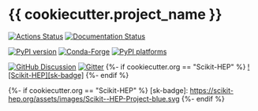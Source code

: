 # {{ cookiecutter.project_name }}

[![Actions Status][actions-badge]][actions-link]
[![Documentation Status][rtd-badge]][rtd-link]

[![PyPI version][pypi-version]][pypi-link]
[![Conda-Forge][conda-badge]][conda-link]
[![PyPI platforms][pypi-platforms]][pypi-link]

[![GitHub Discussion][github-discussions-badge]][github-discussions-link]
[![Gitter][gitter-badge]][gitter-link]
{%- if cookiecutter.org == "Scikit-HEP" %}
[![Scikit-HEP][sk-badge]](https://scikit-hep.org/)
{%- endif %}

<!-- SPHINX-START -->

<!-- prettier-ignore-start -->
[actions-badge]:            {{cookiecutter.url}}/workflows/CI/badge.svg
[actions-link]:             {{cookiecutter.url}}/actions
[conda-badge]:              https://img.shields.io/conda/vn/conda-forge/{{cookiecutter.project_name}}
[conda-link]:               https://github.com/conda-forge/{{cookiecutter.project_name}}-feedstock
[github-discussions-badge]: https://img.shields.io/static/v1?label=Discussions&message=Ask&color=blue&logo=github
[github-discussions-link]:  {{cookiecutter.url}}/discussions
[gitter-badge]:             https://badges.gitter.im/{{cookiecutter.url}}/community.svg
[gitter-link]:              https://gitter.im/{{cookiecutter.url}}/community?utm_source=badge&utm_medium=badge&utm_campaign=pr-badge
[pypi-link]:                https://pypi.org/project/{{cookiecutter.project_name}}/
[pypi-platforms]:           https://img.shields.io/pypi/pyversions/{{cookiecutter.project_name}}
[pypi-version]:             https://img.shields.io/pypi/v/{{cookiecutter.project_name}}
[rtd-badge]:                https://readthedocs.org/projects/{{cookiecutter.project_name}}/badge/?version=latest
[rtd-link]:                 https://{{cookiecutter.project_name}}.readthedocs.io/en/latest/?badge=latest
{%- if cookiecutter.org == "Scikit-HEP" %}
[sk-badge]:                 https://scikit-hep.org/assets/images/Scikit--HEP-Project-blue.svg
{%- endif %}

<!-- prettier-ignore-end -->
